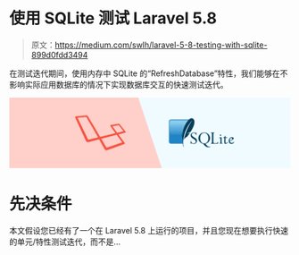 # 使用 SQLite 测试 Laravel 5.8

> 原文：<https://medium.com/swlh/laravel-5-8-testing-with-sqlite-899d0fdd3494>

在测试迭代期间，使用内存中 SQLite 的“RefreshDatabase”特性，我们能够在不影响实际应用数据库的情况下实现数据库交互的快速测试迭代。

![](img/3782344908fc774c7e7bc748d58099f6.png)

# 先决条件

本文假设您已经有了一个在 Laravel 5.8 上运行的项目，并且您现在想要执行快速的单元/特性测试迭代，而不是…